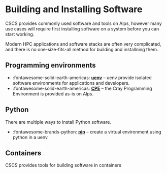 # Building and Installing Software

CSCS provides commonly used software and tools on Alps, however many use cases will require first installing software on a system before you can start working.

Modern HPC applications and software stacks are often very complicated, and there is no one-size-fits-all method for building and installning them.

## Programming environments

<div class="grid cards" markdown>

- :fontawesome-solid-earth-americas: __[uenv]__ – uenv provide isolated software environments for applications and developers.
- :fontawesome-solid-earth-americas: __[CPE]__ – the Cray Programming Environment is provided as-is on Alps.

</div>

  [uenv]: uenv.md
  [CPE]: cpe.md

## Python

There are multiple ways to install Python software.

<div class="grid cards" markdown>

- :fontawesome-brands-python: __[pip]__ – create a virtual environment using python in a uenv

</div>

  [pip]: pip.md

## Containers

CSCS provides tools for building software in containers
